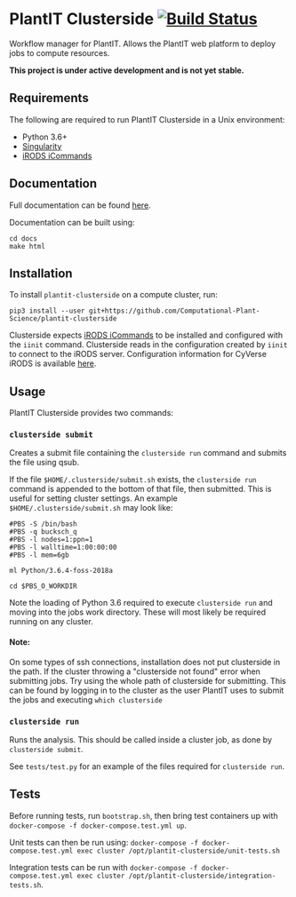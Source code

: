 # PlantIT Clusterside [![Build Status](https://travis-ci.com/Computational-Plant-Science/plantit-clusterside.svg?branch=master)](https://travis-ci.com/Computational-Plant-Science/plantit-clusterside)

Workflow manager for PlantIT. Allows the PlantIT web platform to deploy jobs to compute resources.

**This project is under active development and is not yet stable.**

## Requirements

The following are required to run PlantIT Clusterside in a Unix environment:

- Python 3.6+
- [Singularity](https://sylabs.io/docs/)
- [iRODS iCommands](https://wiki.cyverse.org/wiki/display/DS/Setting+Up+iCommands)

## Documentation

Full documentation can be found [here](https://plant-it-clusterside.readthedocs.io/en/latest/).

Documentation can be built using:

```
cd docs
make html
```

## Installation

To install `plantit-clusterside` on a compute cluster, run:

```
pip3 install --user git+https://github.com/Computational-Plant-Science/plantit-clusterside
```

Clusterside expects [iRODS iCommands](https://wiki.cyverse.org/wiki/display/DS/Setting+Up+iCommands) to be installed and configured with the `iinit` command. Clusterside reads in the configuration created by `iinit` to connect to the iRODS server. Configuration information for CyVerse iRODS is available [here](https://wiki.cyverse.org/wiki/display/DS/Setting+Up+iCommands).

## Usage

PlantIT Clusterside provides two commands:

### `clusterside submit`

Creates a submit file containing the `clusterside run` command
and submits the file using qsub.

If the file `$HOME/.clusterside/submit.sh` exists, the `clusterside run`
command is appended to the bottom of that file, then submitted. This is
useful for setting cluster settings. An example `$HOME/.clusterside/submit.sh`
may look like:

```
#PBS -S /bin/bash
#PBS -q bucksch_q
#PBS -l nodes=1:ppn=1
#PBS -l walltime=1:00:00:00
#PBS -l mem=6gb

ml Python/3.6.4-foss-2018a

cd $PBS_O_WORKDIR
```

Note the loading of Python 3.6 required to execute `clusterside run` and
moving into the jobs work directory. These will most likely be required running
on any cluster.

#### Note:

On some types of ssh connections, installation does not put clusterside in the
path. If the cluster throwing a "clusterside not found" error when submitting
jobs. Try using the whole path of clusterside for submitting. This can be
found by logging in to the cluster as the user PlantIT uses to submit the jobs
and executing `which clusterside`

### `clusterside run`

Runs the analysis. This should be called inside a cluster job, as done by
`clusterside submit`.

See `tests/test.py` for an example of the files required for `clusterside run`.

## Tests

Before running tests, run `bootstrap.sh`, then bring test containers up with `docker-compose -f docker-compose.test.yml up`.

Unit tests can then be run using: `docker-compose -f docker-compose.test.yml exec cluster /opt/plantit-clusterside/unit-tests.sh`

Integration tests can be run with `docker-compose -f docker-compose.test.yml exec cluster /opt/plantit-clusterside/integration-tests.sh`.
